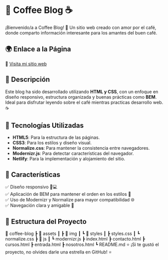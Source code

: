 # 🚀 Coffee Blog ☕

¡Bienvenido/a a Coffee Blog! 🌟 Un sitio web creado con amor por el café, donde comparto información interesante para los amantes del buen café.

## 🌍 Enlace a la Página
🔗 [Visita mi sitio web](https://clever-youtiao-fa4a1b.netlify.app/)

## 📌 Descripción
Este blog ha sido desarrollado utilizando **HTML y CSS**, con un enfoque en diseño responsivo, estructura organizada y buenas prácticas como **BEM**. Ideal para disfrutar leyendo sobre el café mientras practicas desarrollo web. ☕

## 🎨 Tecnologías Utilizadas
- **HTML5**: Para la estructura de las páginas.
- **CSS3**: Para los estilos y diseño visual.
- **Normalize.css**: Para mantener la consistencia entre navegadores.
- **Modernizr.js**: Para detectar características del navegador.
- **Netlify**: Para la implementación y alojamiento del sitio.

## 🚀 Características
✅ Diseño responsivo 📱💻  
✅ Aplicación de BEM para mantener el orden en los estilos 🎯  
✅ Uso de Modernizr y Normalize para mayor compatibilidad 🌐  
✅ Navegación clara y amigable 🧭  

## 📂 Estructura del Proyecto
📂 coffee-blog 
┣ 📂 assets 
┃ ┣ 📂 img 
┃ ┗ 📂 styles 
┃ ┣ styles.css 
┃ ┗ normalize.css
┣ 📂 js 
┃ ┗ modernizr.js
┣ index.html
┣ contacto.html 
┣ cursos.html 
┣ entrada.html
┣ nosotros.html 
┗ README.md
⭐ ¡Si te gustó el proyecto, no olvides darle una estrella en GitHub! ⭐

